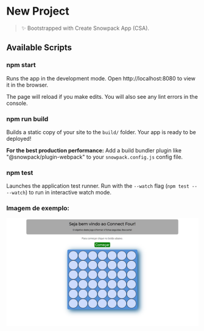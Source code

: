 # New Project

> ✨ Bootstrapped with Create Snowpack App (CSA).

## Available Scripts

### npm start

Runs the app in the development mode.
Open http://localhost:8080 to view it in the browser.

The page will reload if you make edits.
You will also see any lint errors in the console.

### npm run build

Builds a static copy of your site to the `build/` folder.
Your app is ready to be deployed!

**For the best production performance:** Add a build bundler plugin like "@snowpack/plugin-webpack" to your `snowpack.config.js` config file.

### npm test

Launches the application test runner.
Run with the `--watch` flag (`npm test -- --watch`) to run in interactive watch mode.

### Imagem de exemplo:
<img src='https://github.com/Victor-Edward/Connect-Four-Game/blob/main/images/ConnectFour%20Example.png?raw=true' alt='example.img' style='width: 720px;'/>

